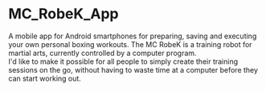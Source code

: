 # MC_RobeK_App
A mobile app for Android smartphones for preparing, saving and executing your own personal boxing workouts.
The MC RobeK is a training robot for martial arts, currently controlled by a computer program.   
I'd like to make it possible for all people to simply create their training sessions on the go, without having to waste 
time at a computer before they can start working out.
